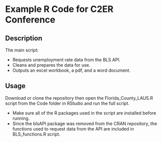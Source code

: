 # Example R Code for C2ER Conference

## Description

The main script:
- Requests unemployment rate data from the BLS API.
- Cleans and prepares the data for use.
- Outputs an excel workbook, a pdf, and a word document.

## Usage

Download or clone the repository then open the Florida_County_LAUS.R script from the Code folder in RStudio and run the full script.
- Make sure all of the R packages used in the script are installed before running.
- Since the blsAPI package was removed from the CRAN repository, the functions used to request data from the API are included in BLS_functions.R script.
